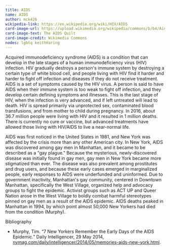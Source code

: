 ```yaml
---
title: AIDS
name: AIDS
author: mck426
wikipedia-link: https://en.wikipedia.org/wiki/HIV/AIDS
card-image-url: https://upload.wikimedia.org/wikipedia/commons/b/b4/Aids_Quilt.jpg
card-image-text: The AIDS Quilt
card-image-credit: Wikimedia Commons
nodes: lgbtq keithHaring
---
```


Acquired immunodeficiency syndrome (AIDS) is a condition that can develop in the late stages of a human immunodeficiency virus (HIV) infection. HIV gradually destroys a person's immune system by destroying a certain type of white blood cell, and people living with HIV find it harder and harder to fight off infection and diseases if they do not receive treatment. AIDS is a set of symptoms caused by the HIV virus. A person is said to have AIDS when their immune system is too weak to fight off infection, and they develop certain defining symptoms and illnesses. This is the last stage of HIV, when the infection is very advanced, and if left untreated will lead to death. HIV is spread primarily via unprotected sex, contaminated blood transfusions, and from mother to child during pregnancy. In 2016, about 36.7 million people were living with HIV and it resulted in 1 million deaths. There is currently no cure or vaccine, but advanced treatments have allowed those living with HIV/AIDS to live a near-normal life.

AIDS was first noticed in the United States in 1981, and New York was affected by the crisis more than any other American city. In New York, AIDS was discovered among gay men in Manhattan, and it became to be described as a "gay plague." Because the mysterious, newly-discovered disease was initially found in gay men, gay men in New York became more stigmatized than ever. The disease was also prevalent among prostitutes and drug users, and because these early cases emerged in marginalized people, early responses to AIDS were underfunded and uninformed. Due to government inactivity, Manhattan's gay community, centered in Downtown Manhattan, specifically the West Village, organized help and advocacy groups to fight the epidemic. Activist groups such as ACT UP and Queer Nation arose in the West Village to boldly combat harmful stereotypes pinned on gay men as a result of the AIDS epidemic. AIDS deaths peaked in Manhattan in 1994, by which point almost 50,000 New Yorkers had died from the condition (Murphy).

Bibliography

* Murphy, Tim. “7 New Yorkers Remember the Early Days of the AIDS Epidemic.” Daily Intelligencer, 29 May 2014, [nymag.com/daily/intelligencer/2014/05/memories-aids-new-york.html](nymag.com/daily/intelligencer/2014/05/memories-aids-new-york.html).
